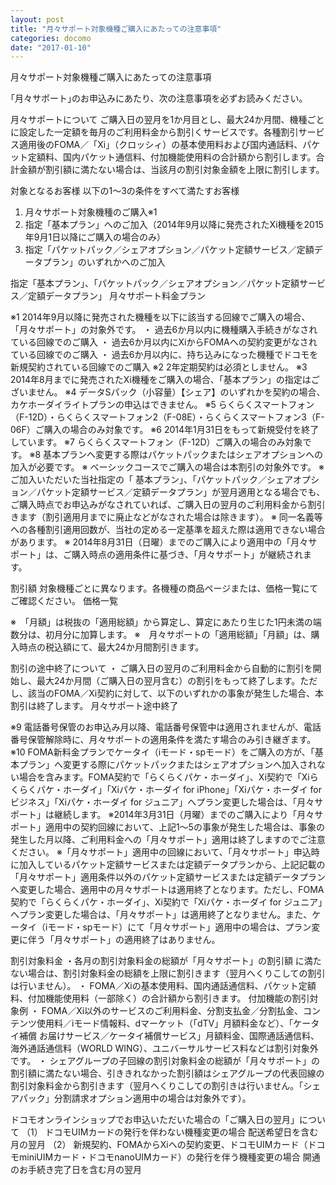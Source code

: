 ```yaml
---
layout: post
title: "月々サポート対象機種ご購入にあたっての注意事項"
categories: docomo
date: "2017-01-10"
---
```


月々サポート対象機種ご購入にあたっての注意事項

｢月々サポート｣のお申込みにあたり、次の注意事項を必ずお読みください。

月々サポートについて
ご購入日の翌月を1か月目とし、最大24か月間、機種ごとに設定した一定額を毎月のご利用料金から割引くサービスです。各種割引サービス適用後のFOMA／「Xi」（クロッシィ）の基本使用料および国内通話料、パケット定額料、国内パケット通信料、付加機能使用料の合計額から割引します。合計金額が割引額に満たない場合は、当該月の割引対象金額を上限に割引します。


対象となるお客様
以下の1～3の条件をすべて満たすお客様
1. 月々サポート対象機種のご購入※1
2. 指定「基本プラン」へのご加入（2014年9月以降に発売されたXi機種を2015年9月1日以降にご購入の場合のみ）
3. 指定「パケットパック／シェアオプション／パケット定額サービス／定額データプラン」のいずれかへのご加入

指定「基本プラン」、「パケットパック／シェアオプション／パケット定額サービス／定額データプラン」
月々サポート料金プラン


※1 2014年9月以降に発売された機種を以下に該当する回線でご購入の場合、「月々サポート」の対象外です。
・ 過去6か月以内に機種購入手続きがなされている回線でのご購入
・ 過去6か月以内にXiからFOMAへの契約変更がなされている回線でのご購入
・ 過去6か月以内に、持ち込みになった機種でドコモを新規契約されている回線でのご購入
※2 2年定期契約は必須としません。
※3 2014年8月までに発売されたXi機種をご購入の場合、「基本プラン」の指定はございません。
※4 データSパック（小容量）【シェア】のいずれかを契約の場合、カケホーダイライトプランの申込はできません。
※5 らくらくスマートフォン（F-12D）・らくらくスマートフォン2（F-08E）・らくらくスマートフォン3（F-06F）ご購入の場合のみ対象です。
※6 2014年1月31日をもって新規受付を終了しています。
※7 らくらくスマートフォン（F-12D）ご購入の場合のみ対象です。
※8 基本プランへ変更する際はパケットパックまたはシェアオプションへの加入が必要です。
※ ベーシックコースでご購入の場合は本割引の対象外です。
※ ご加入いただいた当社指定の「 基本プラン」、「パケットパック／シェアオプション／パケット定額サービス／定額データプラン」が翌月適用となる場合でも、ご購入時点でお申込みがなされていれば、ご購入日の翌月のご利用料金から割引きます（割引適用月までに廃止などがなされた場合は除きます）。
※ 同一名義等への各種割引適用回数が、当社の定める一定基準を超えた際は適用できない場合があります。
※ 2014年8月31日（日曜）までのご購入により適用中の「月々サポート」は、ご購入時点の適用条件に基づき、「月々サポート」が継続されます。



割引額
対象機種ごとに異なります。各機種の商品ページまたは、価格一覧にてご確認ください。
価格一覧

※　「月額」は税抜の「適用総額」から算定し、算定にあたり生じた1円未満の端数分は、初月分に加算します。
※　月々サポートの「適用総額」「月額」は、購入時点の税込額にて、最大24か月間割引きます。



割引の途中終了について
・ ご購入日の翌月のご利用料金から自動的に割引を開始し、最大24か月間（ご購入日の翌月含む）の割引をもって終了します。ただし、該当のFOMA／Xi契約に対して、以下のいずれかの事象が発生した場合、本割引は終了します。
月々サポート途中終了

※9 電話番号保管のお申込み月以降、電話番号保管中は適用されませんが、電話番号保管解除時に、月々サポートの適用条件を満たす場合のみ引き継ぎます。
※10 FOMA新料金プランでケータイ（iモード・spモード）をご購入の方が、「基本プラン」へ変更する際にパケットパックまたはシェアオプションへ加入されない場合を含みます。FOMA契約で「らくらくパケ・ホーダイ」、Xi契約で「Xiらくらくパケ・ホーダイ」「Xiパケ・ホーダイ for iPhone」「Xiパケ・ホーダイ for ビジネス」「Xiパケ・ホーダイ for ジュニア」へプラン変更した場合は、「月々サポート」は継続します。
※2014年3月31日（月曜）までのご購入により「月々サポート」適用中の契約回線において、上記1～5の事象が発生した場合は、事象の発生した月以降、ご利用料金への「月々サポート」適用は終了しますのでご注意ください。
※「月々サポート」適用中の回線において、「月々サポート」申込時に加入しているパケット定額サービスまたは定額データプランから、上記記載の「月々サポート」適用条件以外のパケット定額サービスまたは定額データプランへ変更した場合、適用中の月々サポートは適用終了となります。ただし、FOMA契約で「らくらくパケ・ホーダイ」、Xi契約で「Xiパケ・ホーダイ for ジュニア」へプラン変更した場合は、「月々サポート」は適用終了となりません。また、ケータイ（iモード・spモード）にて「月々サポート」適用中の場合は、プラン変更に伴う「月々サポート」の適用終了はありません。


割引対象料金
・各月の割引対象料金の総額が「月々サポート」の割引額 に満たない場合は、割引対象料金の総額を上限に割引きます（翌月へくりこしての割引は行いません）。
・ FOMA／Xiの基本使用料、国内通話通信料、パケット定額料、付加機能使用料（一部除く）の合計額から割引きます。
付加機能の割引対象例
・ FOMA／Xi以外のサービスのご利用料金、分割支払金／分割払金、コンテンツ使用料／iモード情報料、dマーケット（「dTV」月額料金など）、「ケータイ補償 お届けサービス／ケータイ補償サービス」月額料金、国際通話通信料、海外通話通信料（WORLD WING）、ユニバーサルサービス料などは割引対象外です。
・ シェアグループの子回線の割引対象料金の総額が「月々サポート」の割引額に満たない場合、引ききれなかった割引額はシェアグループの代表回線の割引対象料金から割引きます（翌月へくりこしての割引きは行いません。「シェアパック」分割請求オプション適用中の場合は対象外です）。


ドコモオンラインショップでお申込いただいた場合の「ご購入日の翌月」について
（1） ドコモUIMカードの発行を伴わない機種変更の場合
配送希望日を含む月の翌月
（2） 新規契約、FOMAからXiへの契約変更、ドコモUIMカード（ドコモminiUIMカード・ドコモnanoUIMカード）の発行を伴う機種変更の場合
開通のお手続き完了日を含む月の翌月
